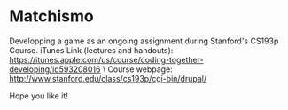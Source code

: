 Matchismo
=========

Developping a game as an ongoing assignment during Stanford's CS193p Course.
iTunes Link (lectures and handouts): https://itunes.apple.com/us/course/coding-together-developing/id593208016 \\
Course webpage: http://www.stanford.edu/class/cs193p/cgi-bin/drupal/

Hope you like it!
